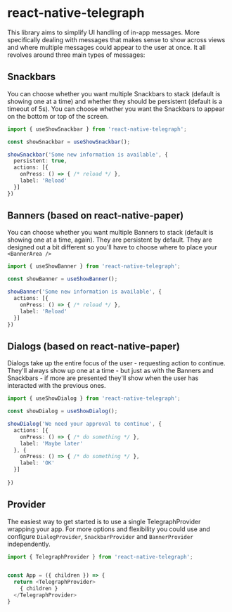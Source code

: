 # react-native-telegraph

This library aims to simplify UI handling of in-app messages. More specifically dealing with messages that makes sense to show across views and where multiple messages could appear to the user at once. It all revolves around three main types of messages:

## Snackbars

You can choose whether you want multiple Snackbars to stack (default is showing one at a time) and whether they should be persistent (default is a timeout of 5s). You can choose whether you want the Snackbars to appear on the bottom or top of the screen.

```TypeScript
import { useShowSnackbar } from 'react-native-telegraph';

const showSnackbar = useShowSnackbar();

showSnackbar('Some new information is available', { 
  persistent: true,
  actions: [{
    onPress: () => { /* reload */ },
    label: 'Reload'
  }] 
})
```

## Banners (based on react-native-paper)

You can choose whether you want multiple Banners to stack (default is showing one at a time, again). They are persistent by default. They are designed out a bit different so you'll have to choose where to place your `<BannerArea />`

```TypeScript
import { useShowBanner } from 'react-native-telegraph';

const showBanner = useShowBanner();

showBanner('Some new information is available', { 
  actions: [{
    onPress: () => { /* reload */ },
    label: 'Reload'
  }] 
})
```

## Dialogs (based on react-native-paper)

Dialogs take up the entire focus of the user - requesting action to continue. They'll always show up one at a time - but just as with the Banners and Snackbars - if more are presented they'll show when the user has interacted with the previous ones.

```TypeScript
import { useShowDialog } from 'react-native-telegraph';

const showDialog = useShowDialog();

showDialog('We need your approval to continue', { 
  actions: [{
    onPress: () => { /* do something */ },
    label: 'Maybe later'
  }, {
    onPress: () => { /* do something */ },
    label: 'OK'
  }] 
  
})
```

## Provider

The easiest way to get started is to use a single TelegraphProvider wrapping your app. For more options and flexibility you could use and configure `DialogProvider`, `SnackbarProvider` and `BannerProvider` independently.

```TypeScript
import { TelegraphProvider } from 'react-native-telegraph';


const App = ({ children }) => {
  return <TelegraphProvider>
    { children }
  </TelegraphProvider>
}
```
